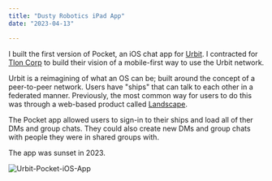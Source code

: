 ```yaml
---
title: "Dusty Robotics iPad App"
date: "2023-04-13"

---
```




I built the first version of Pocket, an iOS chat app for [Urbit](https://urbit.org). I contracted for [Tlon Corp](http://tlon.io) to build their vision of a mobile-first way to use the Urbit network. 

Urbit is a reimagining of what an OS can be; built around the concept of a peer-to-peer network. Users have "ships" that can talk to each other in a federated manner. Previously, the most common way for users to do this was through a web-based product called [Landscape](https://urbit.org/blog/landscape-a-portrait). 

The Pocket app allowed users to sign-in to their ships and load all of ther DMs and group chats. They could also create new DMs and group chats with people they were in shared groups with. 

The app was sunset in 2023.

![Urbit-Pocket-iOS-App](/post_assets/urbit/urbitpocket.jpg)
